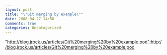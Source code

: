 ```yaml
---
layout: post
title: "\"Git merging by example\""
date: 2008-04-27 14:58
comments: true
categories: Uncategorized
---
```

"http://blog.jrock.us/articles/Git%20merging%20by%20example.pod":http://blog.jrock.us/articles/Git%20merging%20by%20example.pod

